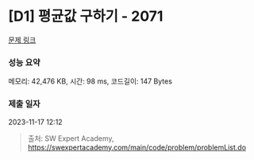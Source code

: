 # [D1] 평균값 구하기 - 2071 

[문제 링크](https://swexpertacademy.com/main/code/problem/problemDetail.do?contestProbId=AV5QRnJqA5cDFAUq) 

### 성능 요약

메모리: 42,476 KB, 시간: 98 ms, 코드길이: 147 Bytes

### 제출 일자

2023-11-17 12:12



> 출처: SW Expert Academy, https://swexpertacademy.com/main/code/problem/problemList.do